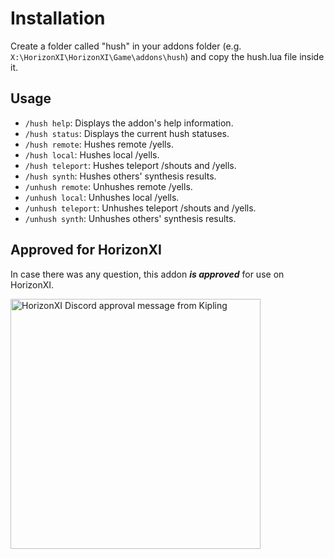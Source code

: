 # Installation
Create a folder called "hush" in your addons folder (e.g. `X:\HorizonXI\HorizonXI\Game\addons\hush`) and copy the hush.lua file inside it.

## Usage
* `/hush help`: Displays the addon's help information.
* `/hush status`: Displays the current hush statuses.
* `/hush remote`: Hushes remote /yells.
* `/hush local`: Hushes local /yells.
* `/hush teleport`: Hushes teleport /shouts and /yells.
* `/hush synth`: Hushes others' synthesis results.
* `/unhush remote`: Unhushes remote /yells.
* `/unhush local`: Unhushes local /yells.
* `/unhush teleport`: Unhushes teleport /shouts and /yells.
* `/unhush synth`: Unhushes others' synthesis results.

## Approved for HorizonXI
In case there was any question, this addon *****is approved***** for use on HorizonXI.

<img src="https://cdn.discordapp.com/attachments/890011213172461608/1061071310941327431/Screenshot_20230106-175742.png" alt="HorizonXI Discord approval message from Kipling" width="400"/>
